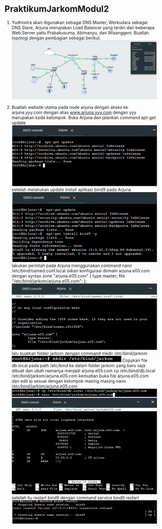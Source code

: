 # PraktikumJarkomModul2
1. Yudhistira akan digunakan sebagai DNS Master, Werkudara sebagai DNS Slave, Arjuna merupakan Load Balancer yang terdiri dari beberapa Web Server yaitu Prabakusuma, Abimanyu, dan Wisanggeni. Buatlah topologi dengan pembagian sebagai berikut.
![soal](https://github.com/stevanza/PraktikumJarkomModul2/blob/main/WhatsApp%20Image%202023-10-17%20at%2018.42.38_ef3e9851.jpg)


3. Buatlah website utama pada node arjuna dengan akses ke arjuna.yyy.com dengan alias www.arjuna.yyy.com dengan yyy merupakan kode kelompok.
Buka Arjuna dan jalankan command  apt-get update
![soal](https://github.com/stevanza/PraktikumJarkomModul2/blob/main/WhatsApp%20Image%202023-10-17%20at%2018.52.33_e02e7588.jpg)
setelah melakukan update install aplikasi bind9 pada Arjuna
![soal](https://github.com/stevanza/PraktikumJarkomModul2/blob/main/WhatsApp%20Image%202023-10-17%20at%2018.55.55_2408d531.jpg)
lakukan perintah pada Arjuna menggunakan command nano /etc/bind/named.conf.local
isikan konfigurasi domain arjuna.e05.com dengan syntax
zone "arjuna.e05.com" {
	type master;
	file "/etc/bind/jarkom/arjuna.e05.com";
};
![soal](https://github.com/stevanza/PraktikumJarkomModul2/blob/main/WhatsApp%20Image%202023-10-17%20at%2018.57.50_6472720c.jpg)
lalu buatkan folder jarkom dengan command mkdir /etc/bind/jarkom
![soal](https://github.com/stevanza/PraktikumJarkomModul2/blob/main/WhatsApp%20Image%202023-10-17%20at%2019.22.58_45b7f1a6.jpg)
Copykan file db.local pada path /etc/bind ke dalam folder jarkom yang baru saja dibuat dan ubah namanya menjadi arjuna.e05.com
cp /etc/bind/db.local /etc/bind/jarkom/arjuna.e05.com
kemudian buka file arjuna.e05.com dan edit ip sesuai dengan kelompok masing masing
nano /etc/bind/jarkom/arjuna.e05.com
![soal](https://github.com/stevanza/PraktikumJarkomModul2/blob/main/WhatsApp%20Image%202023-10-17%20at%2019.23.23_b71a6c54.jpg)
![soal](https://github.com/stevanza/PraktikumJarkomModul2/blob/main/WhatsApp%20Image%202023-10-17%20at%2019.06.30_afb9872e.jpg)
setelah itu restart bind9 dengan command service bind9 restart
![soal](https://github.com/stevanza/PraktikumJarkomModul2/blob/main/WhatsApp%20Image%202023-10-17%20at%2019.08.16_75df1035.jpg)

